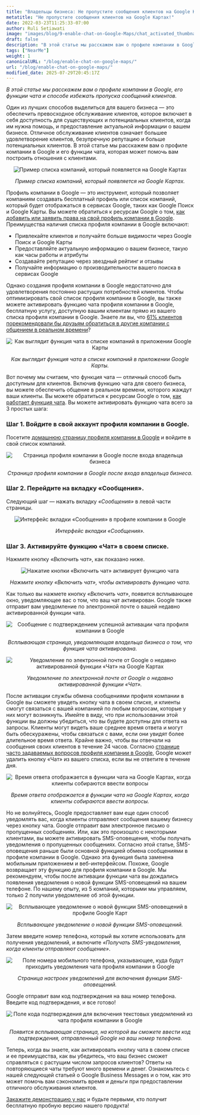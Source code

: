 ```yaml
---
title: "Владельцы бизнеса: Не пропустите сообщения клиентов на Google Картах!"
metatitle: "Не пропустите сообщения клиентов на Google Картах!"
date: 2022-03-23T11:25:33-07:00
author: Ruli Setiawati
image: "images/blog/9-enable-chat-on-Google-Maps/chat_activated_thumbnail.png"
draft: false
description: "В этой статье мы расскажем вам о профиле компании в Google, его функции чата и способе избежать пропуска сообщений клиентов."
tags: ["NearMe"]
weight: 1  
canonicalURL: "/blog/enable-chat-on-google-maps/"
url: "/blog/enable-chat-on-google-maps/"
modified_date: 2025-07-29T20:45:17Z
---
```


*В этой статье мы расскажем вам о профиле компании в Google, его функции чата и способе избежать пропуска сообщений клиентов.*


Один из лучших способов выделиться для вашего бизнеса — это обеспечить превосходное обслуживание клиентов, которое включает в себя доступность для существующих и потенциальных клиентов, когда им нужна помощь, и предоставление актуальной информации о вашем бизнесе. Отличное обслуживание клиентов означает большее удовлетворение клиентов, безупречную репутацию и больше потенциальных клиентов. В этой статье мы расскажем вам о профиле компании в Google и его функции чата, которая может помочь вам построить отношения с клиентами.

<center>
<img src="/images/blog/9-enable-chat-on-Google-Maps/andante.png" alt="Пример списка компаний, который появляется на Google Картах"/>

*Пример списка компаний, который появляется на Google Картах.*
</center>

Профиль компании в Google — это инструмент, который позволяет компаниям создавать бесплатный профиль или список компаний, который будет отображаться в сервисах Google, таких как Google Поиск и Google Карты. Вы можете обратиться к ресурсам Google о том, [как добавить или заявить права на свой профиль компании в Google](https://support.google.com/business/answer/2911778?hl=ru&co=GENIE.Platform%3DDesktop). Преимущества наличия списка профиля компании в Google включают:

- Привлекайте клиентов и получайте больше видимости через Google Поиск и Google Карты
- Предоставляйте актуальную информацию о вашем бизнесе, такую как часы работы и атрибуты
- Создавайте репутацию через звездный рейтинг и отзывы
- Получайте информацию о производительности вашего поиска в сервисах Google

Однако создания профиля компании в Google недостаточно для удовлетворения постоянно растущих потребностей клиентов. Чтобы оптимизировать свой список профиля компании в Google, вы также можете активировать функцию чата профиля компании в Google, бесплатную услугу, доступную вашим клиентам прямо из вашего списка профиля компании в Google. Знаете ли вы, что [61% клиентов порекомендовали бы друзьям обратиться в другие компании с общением в реальном времени](https://blog.avochato.com/index.php/2019/12/12/business-to-customer-communication-text-message-software)?


<center>
<img src="/images/blog/9-enable-chat-on-Google-Maps/chat_on_gmaps.png" alt="Как выглядит функция чата в списке компаний в приложении Google Карты"/>

*Как выглядит функция чата в списке компаний в приложении Google Карты.*
</center>

Вот почему мы считаем, что функция чата — отличный способ быть доступным для клиентов. Включив функцию чата для своего бизнеса, вы можете обеспечить общение в реальном времени, которого жаждут ваши клиенты. Вы можете обратиться к ресурсам Google о том, [как работает функция чата](https://support.google.com/business/answer/9114771?hl=ru&co=GENIE.Platform%3DAndroid#zippy=). Вы можете активировать функцию чата всего за 3 простых шага:

### Шаг 1. Войдите в свой аккаунт профиля компании в Google.

Посетите [домашнюю страницу профиля компании в Google](https://www.google.com/business/) и войдите в свой список компаний.

<center>
<img src="/images/blog/9-enable-chat-on-Google-Maps/GBP_manager_interface.png" alt="Страница профиля компании в Google после входа владельца бизнеса"/>

*Страница профиля компании в Google после входа владельца бизнеса.*
</center>

### Шаг 2. Перейдите на вкладку «Сообщения».

Следующий шаг — нажать вкладку *«Сообщения»* в левой части страницы.

<center>
<img src="/images/blog/9-enable-chat-on-Google-Maps/messages_tab.png" alt="Интерфейс вкладки «Сообщения» в профиле компании в Google"/>

*Интерфейс вкладки «Сообщения».*
</center>

### Шаг 3. Активируйте функцию «Чат» в своем списке.

Нажмите кнопку *«Включить чат»*, как показано ниже.

<center>
<img src="/images/blog/9-enable-chat-on-Google-Maps/turn_on_chat.png" alt= "Нажатие кнопки «Включить чат» активирует функцию чата"/>

*Нажмите кнопку «Включить чат», чтобы активировать функцию чата.*
</center>

Как только вы нажмете кнопку *«Включить чат»*, появится всплывающее окно, уведомляющее вас о том, что ваш чат активирован. Google также отправит вам уведомление по электронной почте о вашей недавно активированной функции чата.

<center>
<img src="/images/blog/9-enable-chat-on-Google-Maps/chat_activated.png" alt="Сообщение с подтверждением успешной активации чата профиля компании в Google"/>

*Всплывающая страница, уведомляющая владельца бизнеса о том, что функция чата активирована.*
</center>


<center>
<img src="/images/blog/9-enable-chat-on-Google-Maps/email_notifications.png" alt="Уведомление по электронной почте от Google о недавно активированной функции «Чат» на Google Картах"/>

*Уведомление по электронной почте от Google о недавно активированной функции «Чат».*
</center>


После активации службы обмена сообщениями профиля компании в Google вы сможете увидеть кнопку чата в своем списке, и клиенты смогут связаться с вашей компанией по любым вопросам, которые у них могут возникнуть. Имейте в виду, что при использовании этой функции вы должны убедиться, что вы будете доступны для ответа на запросы. Клиенты могут видеть ваше среднее время ответа и могут быть обескуражены, чтобы связаться с вами, если они увидят более длительное время ответа. Крайне важно, чтобы вы отвечали на сообщения своих клиентов в течение 24 часов. Согласно [странице часто задаваемых вопросов профиля компании в Google](https://support.google.com/business/answer/9114771?hl=ru&co=GENIE.Platform%3DAndroid#zippy=%2Chow-do-i-keep-the-chat-button-active-on-google), Google может удалить кнопку «Чат» из вашего списка, если вы не ответите в течение дня.

<center>
<img src="/images/blog/9-enable-chat-on-Google-Maps/response_time.png" alt="Время ответа отображается в функции чата на Google Картах, когда клиенты собираются ввести вопросы"/>

*Время ответа отображается в функции чата на Google Картах,
когда клиенты собираются ввести вопросы.*
</center>

Но не волнуйтесь, Google предоставляет вам еще один способ уведомлять вас, когда клиенты отправляют сообщения вашему бизнесу через кнопку чата. Google отправит вам электронное письмо о пропущенных сообщениях. Или, как это произошло с некоторыми клиентами, вы можете активировать SMS-оповещения, чтобы получать уведомления о пропущенных сообщениях. Согласно этой статье, SMS-оповещения раньше были основной функцией обмена сообщениями в профиле компании в Google. Однако эта функция была заменена мобильным приложением и веб-интерфейсом. Похоже, Google возвращает эту функцию для профиля компании в Google. Мы рекомендуем, чтобы после активации функции чата вы дождались появления уведомления о новой функции SMS-оповещений на вашем телефоне. По нашему опыту, из 5 компаний, которыми мы управляем, только 2 получили уведомление об этой функции.


<center>
<img src="/images/blog/9-enable-chat-on-Google-Maps/pop_up_sms_notif.png" alt="Всплывающее уведомление о новой функции SMS-оповещений в профиле Google Карт"/>

*Всплывающее уведомление о новой функции SMS-оповещений.*
</center>

Затем введите номер телефона, который вы хотите использовать для получения уведомлений, и включите *«Получать SMS-уведомления, когда клиенты отправляют сообщение»*.

<center>
<img src="/images/blog/9-enable-chat-on-Google-Maps/phone_number_sms_notif.png" alt="Поле номера мобильного телефона, указывающее, куда будут приходить уведомления чата профиля компании в Google"/>

*Страница настроек уведомлений для включения функции SMS-оповещений.*
</center>

Google отправит вам код подтверждения на ваш номер телефона. Введите код подтверждения, и все готово! 

<center>
<img src="/images/blog/9-enable-chat-on-Google-Maps/verification_code.png" alt="Поле кода подтверждения для включения текстовых уведомлений из чата профиля компании в Google"/>

*Появится всплывающая страница, на которой вы сможете ввести код подтверждения, отправленный Google на ваш номер телефона.*
</center>

Теперь, когда вы знаете, как активировать кнопку чата в своем списке и ее преимущества, как вы убедитесь, что ваш бизнес сможет справляться с растущим числом запросов клиентов? Ответы на повторяющиеся чаты требуют много времени и денег. Ознакомьтесь с нашей следующей статьей о Google Business Messages и о том, как это может помочь вам сэкономить время и деньги при предоставлении отличного обслуживания клиентов.

[Закажите демонстрацию у нас](https://meetings.hubspot.com/seasalt-ai/seasalt-meeting) и будьте первыми, кто получит бесплатную пробную версию нашего продукта!

